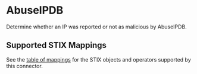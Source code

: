 # AbuseIPDB

Determine whether an IP was reported or not as malicious by AbuseIPDB.

## Supported STIX Mappings

See the [table of mappings](abuseipdb_supported_stix.md) for the STIX objects and operators supported by this connector.